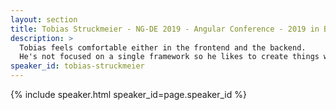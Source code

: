 ```yaml
---
layout: section
title: Tobias Struckmeier - NG-DE 2019 - Angular Conference - 2019 in Berlin
description: >
  Tobias feels comfortable either in the frontend and the backend.
  He's not focused on a single framework so he likes to create things with different technologies.
speaker_id: tobias-struckmeier
---
```


{% include speaker.html speaker_id=page.speaker_id %}
